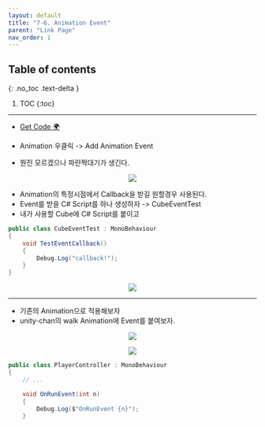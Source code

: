 ```yaml
---
layout: default
title: "7-6. Animation Event"
parent: "Link Page"
nav_order: 1
---
```


## Table of contents
{: .no_toc .text-delta }

1. TOC
{:toc}

---

* [Get Code 🌍](https://github.com/EasyCoding-7/unity_tutorials/tree/7.6)

* Animation 우클릭 -> Add Animation Event
* 뭔진 모르겠으나 파란짝대기가 생긴다.

<p align="center">
  <img src="https://taehyungs-programming-blog.github.io/blog/assets/images/csharp/unity/unity-7-6-1.png"/>
</p>

* Animation의 특정시점에서 Callback을 받길 원할경우 사용된다.
* Event를 받을 C# Script를 하나 생성하자 -> CubeEventTest
* 내가 사용할 Cube에 C# Script를 붙이고

```csharp
public class CubeEventTest : MonoBehaviour
{
    void TestEventCallback()
    {
        Debug.Log("callback!");
    }
}
```

<p align="center">
  <img src="https://taehyungs-programming-blog.github.io/blog/assets/images/csharp/unity/unity-7-6-2.png"/>
</p>

---

* 기존의 Animation으로 적용해보자
* unity-chan의 walk Animation에 Event를 붙여보자.

<p align="center">
  <img src="https://taehyungs-programming-blog.github.io/blog/assets/images/csharp/unity/unity-7-6-3.png"/>
</p>

<p align="center">
  <img src="https://taehyungs-programming-blog.github.io/blog/assets/images/csharp/unity/unity-7-6-4.png"/>
</p>

```csharp
public class PlayerController : MonoBehaviour
{
	// ...

	void OnRunEvent(int n)
    {
		Debug.Log($"OnRunEvent {n}");
    }
```